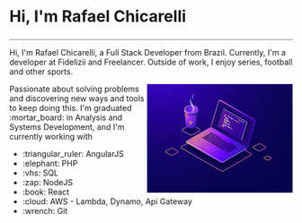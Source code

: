 <div style="border-bottom: 1px solid gray; width: 100%; padding-bottom: 5px;">
<h1>Hi, I'm Rafael Chicarelli</h1>
</div>

Hi, I'm  Rafael Chicarelli, a Full Stack Developer from Brazil.
Currently, I'm a developer at Fidelizii and Freelancer. Outside of work, I enjoy series, football and other sports. 

<img align="right" src="./images/programming.jpg" alt="Programming image"/>
Passionate about solving problems and discovering new ways and tools to keep doing this.
I'm graduated :mortar_board: in Analysis and Systems Development, and I'm currently working with
 <ul>
  <li>:triangular_ruler: AngularJS</li>
  <li>:elephant: PHP</li>
  <li>:vhs: SQL</li>
  <li>:zap: NodeJS</li>
  <li>:book: React</li>
  <li>:cloud: AWS - Lambda, Dynamo, Api Gateway</li>
  <li>:wrench: Git</li>
 </ul>
